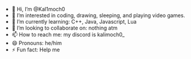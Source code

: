 - 👋 Hi, I’m @Kal1moch0
- 👀 I’m interested in coding, drawing, sleeping, and playing video games.
- 🌱 I’m currently learning: C++, Java, Javascript, Lua
- 💞️ I’m looking to collaborate on: nothing atm
- 📫 How to reach me: my discord is kalimoch0_
- 😄 Pronouns: he/him
- ⚡ Fun fact: Help me

<!---
Kal1moch0/Kal1moch0 is a ✨ special ✨ repository because its `README.md` (this file) appears on your GitHub profile.
You can click the Preview link to take a look at your changes.
--->
